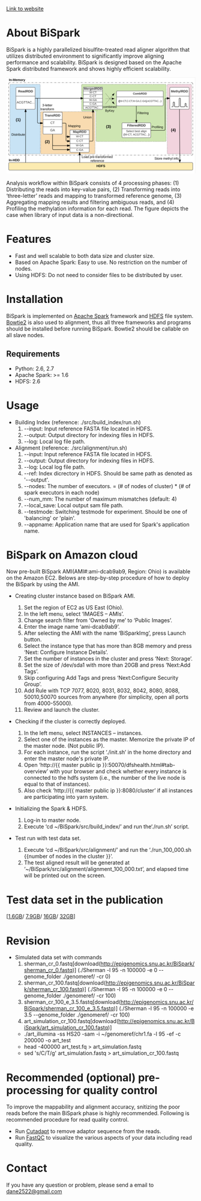 [Link to website](https://bhi-kimlab.github.io/BiSpark/)

# About BiSpark

BiSpark is a highly parallelized bisulfite-treated read aligner algorithm that utilizes distributed environment to significantly improve aligning performance and scalability. BiSpark is designed based on the Apache Spark distributed framework and shows highly efficient scalability.

![Figure](https://github.com/bhi-kimlab/BiSpark/blob/master/docs/BisPark_workflow_v2.png?raw=true)

Analysis workflow within BiSpark consists of 4 processing phases: (1) Distributing the reads into key-value pairs, (2) Transforming reads into ‘three-letter’ reads and mapping to transformed reference genome, (3) Aggregating mapping results and filtering ambiguous reads, and (4) Profiling the methylation information for each read. The figure depicts the case when library of input data is a non-directional.

# Features

* Fast and well scalable to both data size and cluster size.
* Based on Apache Spark: Easy to use. No restriction on the number of nodes.
* Using HDFS: Do not need to consider files to be distributed by user.


# Installation

BiSpark is implemented on [Apache Spark](https://spark.apache.org/) framework and [HDFS](https://hadoop.apache.org/docs/r2.7.2/hadoop-project-dist/hadoop-hdfs/HdfsUserGuide.html) file system. [Bowtie2](http://bowtie-bio.sourceforge.net/bowtie2/index.shtml) is also used to alignment, thus all three frameworks and programs should be installed before running BiSpark. Bowtie2 should be callable on all slave nodes.

## Requirements

* Python: 2.6, 2.7
* Apache Spark: >= 1.6
* HDFS: 2.6

# Usage

- Building Index (reference: ./src/build_index/run.sh)
  1. --input: Input reference FASTA file located in HDFS.
  2. --output: Output directory for indexing files in HDFS.
  3. --log: Local log file path.
- Alignment (reference: ./src/alignment/run.sh)
  1. --input: Input reference FASTA file located in HDFS.
  2. --output: Output directory for indexing files in HDFS.
  3. --log: Local log file path.
  4. --ref: Index dicrectory in HDFS. Should be same path as denoted as '--output'.
  5. --nodes: The number of executors. = (# of nodes of cluster) * (# of spark executors in each node)
  6. --num_mm: The number of maximum mismatches (default: 4)
  6. --local_save: Local output sam file path.
  7. --testmode: Switching testmode for experiment. Should be one of 'balancing' or 'plain'.
  8. --appname: Application name that are used for Spark's application name.

# BiSpark on Amazon cloud

Now pre-built BiSpark AMI(AMI#:ami-dcab9ab9, Region: Ohio) is available on the Amazon EC2. Belows are step-by-step procedure of how to deploy the BiSpark by using the AMI.
  
- Creating cluster instance based on BiSpark AMI.
  1.  Set the region of EC2 as US East (Ohio).
  2.	In the left menu, select ‘IMAGES – AMIs’.
  3.	Change search filter from ‘Owned by me’ to ‘Public Images’.
  4.	Enter the image name ‘ami-dcab9ab9’.
  5.	After selecting the AMI with the name ‘BiSparkImg’, press Launch button.
  6.	Select the instance type that has more than 8GB memory and press ‘Next: Configure Instance Details’.
  7.	Set the number of instances in the cluster and press ‘Next: Storage’.
  8.	Set the size of /dev/sda1 with more than 20GB and press ‘Next:Add Tags’.
  9.	Skip configuring Add Tags and press ‘Next:Configure Security Group’.
  10.	Add Rule with TCP 7077, 8020, 8031, 8032, 8042, 8080, 8088, 50010,50070 sources from anywhere (for simplicity, open all ports from 4000-55000).
  11. Review and launch the cluster.
 
- Checking if the cluster is correctly deployed.
  1.  In the left menu, select INSTANCES – instances.
  2.  Select one of the instances as the master. Memorize the private IP of the master node. (Not public IP).
  3.  For each instance, run the script ‘./init.sh’ in the home directory and enter the master node's private IP.
  4.	Open ‘http://{{ master public ip }}:50070/dfshealth.html#tab-overview’ with your browser and check whether every instance is connected to the hdfs system (i.e., the number of the live node is equal to that of instances).
  5.	Also check ‘http://{{ master public ip }}:8080/cluster’ if all instances are participating into yarn system.

- Initializing the Spark & HDFS.
  1.	Log-in to master node.
  2.	Execute ‘cd ~/BiSpark/src/build_index/’ and run the‘./run.sh’ script.


- Test run with test data set.
  1.	Execute ‘cd ~/BiSpark/src/alignment/’ and run the ‘./run_100_000.sh {{number of nodes in the cluster }}’.
  2.	The test aligned result will be generated at ‘~/BiSpark/src/alignment/alignment_100_000.txt’, and elapsed time will be printed out on the screen.


# Test data set in the publication

\[[1.6GB](http://epigenomics.snu.ac.kr/BiSpark/10_000_000.fa)/
[7.9GB](http://epigenomics.snu.ac.kr/BiSpark/50_000_000.fa)/
[16GB](http://epigenomics.snu.ac.kr/BiSpark/100_000_000.fa)/
[32GB](http://epigenomics.snu.ac.kr/BiSpark/200_000_000.fa)\]

# Revision
- Simulated data set with commands
  1. sherman_cr_0.fastq\[download(http://epigenomics.snu.ac.kr/BiSpark/sherman_cr_0.fastq)\] (./Sherman -l 95 -n 100000 -e 0 --genome_folder ./genomeref/ -cr 0)
  2. sherman_cr_100.fastq\[download(http://epigenomics.snu.ac.kr/BiSpark/sherman_cr_100.fastq)\] (./Sherman -l 95 -n 100000 -e 0 --genome_folder ./genomeref/ -cr 100)
  3. sherman_cr_100_e_3.5.fastq\[download(http://epigenomics.snu.ac.kr/BiSpark/sherman_cr_100_e_3.5.fastq)\] (./Sherman -l 95 -n 100000 -e 3.5 --genome_folder ./genomeref/ -cr 100)
  4. art_simulation_cr_100.fastq\[download(http://epigenomics.snu.ac.kr/BiSpark/art_simulation_cr_100.fastq)\]
    * ./art_illumina -ss HS20 -sam -i ~/genomeref/chr1.fa -l 95 -ef -c 200000 -o art_test
    * head -400000 art_test.fq > art_simulation.fastq
    * sed 's/C/T/g' art_simulation.fastq > art_simulation_cr_100.fastq
  
# Recommended (optional) pre-processing for quality control

To improve the mappability and alignment accuracy, snitizing the poor reads before the main BiSpark phase is highly recommended. Following is recommended procedure for read quality control.
  
  * Run [Cutadapt](https://github.com/marcelm/cutadapt/) to remove adaptor sequence from the reads.
  * Run [FastQC](https://www.bioinformatics.babraham.ac.uk/projects/download.html#fastqc) to visualize the various aspects of your data including read quality.
  
# Contact

If you have any question or problem, please send a email to [dane2522@gmail.com](mailto:dane2522@gmail.com)
